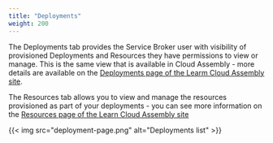 ```yaml
---
title: "Deployments"
weight: 200
---
```


The Deployments tab provides the Service Broker user with visibility of provisioned Deployments and Resources they have permissions to view or manage. This is the same view that is available in Cloud Assembly -  more details are available on the [Deployments page of the Learm Cloud Assembly site](https://learncloudassembly.github.io/Deployments/).

The Resources tab allows you to view and manage the resources provisioned as part of your deployments - you can see more information on the [Resources page of the Learn Cloud Assembly site](https://learncloudassembly.github.io/Deployments/Resources/)

{{< img src="deployment-page.png" alt="Deployments list" >}}



